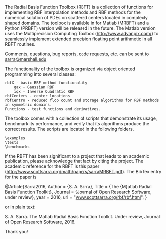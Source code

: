 

The Radial Basis Function Toolbox (RBFT) is a collection of functions for implementing RBF interpolation methods and RBF methods for the numerical solution of PDEs on scattered centers located in complexly shaped domains.   The toolbox is available in for Matlab (MRBFT) and a Python (PRBFT) version will be released in the future.  The Matlab version uses the Multiprecision Computing Toolbox (http://www.advanpix.com/) to seamlessly implement extended precision floating point arithmetic in all RBFT routines. 

Comments, questions, bug reports, code requests, etc. can be sent to sarra@marshall.edu


The functionality of the toolbox is organized via object oriented programming into several classes:

    rbfX - basic RBF method functionality
        gax - Gaussian RBF
        iqx - Inverse Quadratic RBF
    rbfCenters - center locations
    rbfCentro - reduced flop count and storage algorithms for RBF methods in symmetric domains.
    Functions - test functions and derivatives.

The toolbox comes with a collection of scripts that demonstrate its usage, benchmark its performance, and verify that its algorithms produce the correct results.  The scripts are located in the following folders.

    \examples
    \tests
    \benchmarks


If the RBFT has been significant to a project that leads to an academic publication, please acknowledge that fact by citing the project.  The academic reference for the RBFT is this paper (http://www.scottsarra.org/math/papers/sarraMRBFT.pdf).  The BibTex entry for the paper is

@Article{Sarra2016,
  Author    = {S. A. Sarra},
  Title     = {The {M}atlab Radial Basis Function Toolkit},
  Journal   = {Journal of Open Research Software, under review},
  year      = 2016,
  url       = "www.scottsarra.org/rbf/rbf.html",
}

or in plain text:

S. A. Sarra.  The Matlab Radial Basis Function Toolkit.  Under review, Journal of Open Research Software, 2016. 

Thank you!



